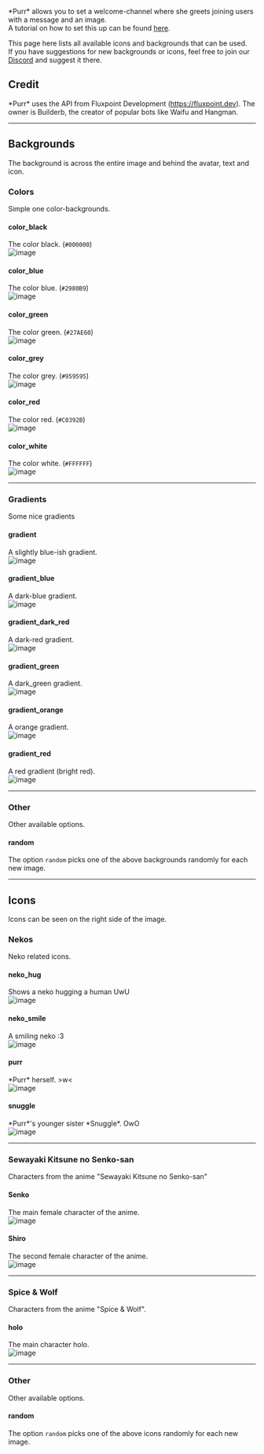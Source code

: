 \*Purr* allows you to set a welcome-channel where she greets joining users with a message and an image.  
A tutorial on how to set this up can be found [here](/bot/welcome-channel).

This page here lists all available icons and backgrounds that can be used.  
If you have suggestions for new backgrounds or icons, feel free to join our [Discord](https://purrbot.site/discord) and suggest it there.

## Credit
\*Purr* uses the API from Fluxpoint Development (https://fluxpoint.dev). The owner is Builderb, the creator of popular bots like Waifu and Hangman.

----
## Backgrounds
The background is across the entire image and behind the avatar, text and icon.

### Colors
Simple one color-backgrounds.

#### color_black
The color black. (`#000000`)  
![image](https://purrbot.site/img/sfw/background/img/color_black.png)

#### color_blue
The color blue. (`#2980B9`)  
![image](https://purrbot.site/img/sfw/background/img/color_blue.png)

#### color_green
The color green. (`#27AE60`)  
![image](https://purrbot.site/img/sfw/background/img/color_green.png)

#### color_grey
The color grey. (`#959595`)  
![image](https://purrbot.site/img/sfw/background/img/color_grey.png)

#### color_red
The color red. (`#C0392B`)  
![image](https://purrbot.site/img/sfw/background/img/color_red.png)

#### color_white
The color white. (`#FFFFFF`)  
![image](https://purrbot.site/img/sfw/background/img/color_white.png)

----
### Gradients
Some nice gradients

#### gradient
A slightly blue-ish gradient.  
![image](https://purrbot.site/img/sfw/background/img/gradient.png)

#### gradient_blue
A dark-blue gradient.  
![image](https://purrbot.site/img/sfw/background/img/gradient_blue.png)

#### gradient_dark_red
A dark-red gradient.  
![image](https://purrbot.site/img/sfw/background/img/gradient_dark_red.png)

#### gradient_green
A dark_green gradient.  
![image](https://purrbot.site/img/sfw/background/img/gradient_green.png)

#### gradient_orange
A orange gradient.  
![image](https://purrbot.site/img/sfw/background/img/gradient_orange.png)

#### gradient_red
A red gradient (bright red).  
![image](https://purrbot.site/img/sfw/background/img/gradient_red.png)

----
### Other
Other available options.

#### random
The option `random` picks one of the above backgrounds randomly for each new image.

----
## Icons
Icons can be seen on the right side of the image.

### Nekos
Neko related icons.

#### neko_hug
Shows a neko hugging a human UwU  
![image](https://purrbot.site/img/sfw/icon/img/neko_hug.png)

#### neko_smile
A smiling neko :3  
![image](https://purrbot.site/img/sfw/icon/img/neko_smile.png)

#### purr
\*Purr* herself. >w<  
![image](https://purrbot.site/img/sfw/icon/img/purr.png)

#### snuggle
\*Purr*'s younger sister \*Snuggle*. OwO  
![image](https://purrbot.site/img/sfw/icon/img/snuggle.png)

----
### Sewayaki Kitsune no Senko-san
Characters from the anime "Sewayaki Kitsune no Senko-san"

#### Senko
The main female character of the anime.  
![image](https://purrbot.site/img/sfw/icon/img/senko.png)

#### Shiro
The second female character of the anime.  
![image](https://purrbot.site/img/sfw/icon/img/shiro.png)

----
### Spice & Wolf
Characters from the anime "Spice & Wolf".

#### holo
The main character holo.  
![image](https://purrbot.site/img/sfw/icon/img/holo.png)

----
### Other
Other available options.

#### random
The option `random` picks one of the above icons randomly for each new image.
